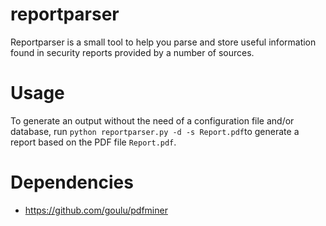reportparser
============

Reportparser is a small tool to help you parse and store useful information found in security reports provided by a number of sources.

Usage
=====

To generate an output without the need of a configuration file and/or database, run `python reportparser.py -d -s
Report.pdf`to generate a report based on the PDF file `Report.pdf`.

Dependencies
============

* https://github.com/goulu/pdfminer

